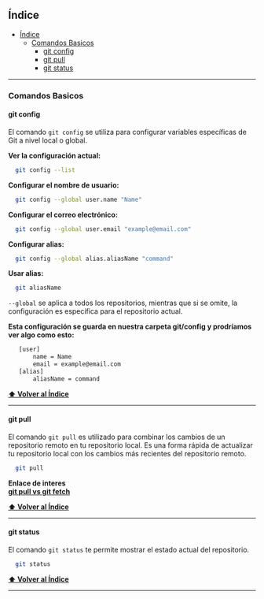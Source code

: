## Índice

- [Índice](#índice)
  - [Comandos Basicos](#comandos-basicos)
    - [git config](#git-config)
    - [git pull](#git-pull)
    - [git status](#git-status)

---

### Comandos Basicos

#### **git config**

El comando `git config` se utiliza para configurar variables específicas de Git a nivel local o global.

**Ver la configuración actual:**
  ```bash
    git config --list
  ```

**Configurar el nombre de usuario:**
  ```bash
    git config --global user.name "Name"
  ```

**Configurar el correo electrónico:**
  ```bash
    git config --global user.email "example@email.com"
  ```

**Configurar alias:**
  ```bash
    git config --global alias.aliasName "command"
  ```

**Usar alias:**
  ```bash
    git aliasName 
  ```


`--global` se aplica a todos los repositorios, mientras que si se omite, la configuración es específica para el repositorio actual.


 
**Esta configuración se guarda en nuestra carpeta git/config y prodríamos ver algo como esto:**
 ```bash
    [user]
        name = Name
        email = example@email.com
    [alias]
        aliasName = command
  ```

**[⬆ Volver al Índice](#índice)**

---

#### **git pull**

El comando `git pull` es utilizado para combinar los cambios de un repositorio remoto en tu repositorio local. Es una forma rápida de actualizar tu repositorio local con los cambios más recientes del repositorio remoto.
  ```bash
    git pull
  ```

**Enlace de interes**  
**[git pull vs git fetch](#índice)**

**[⬆ Volver al Índice](#índice)**

---

#### **git status**

El comando `git status` te permite mostrar el estado actual del repositorio.
  ```bash
    git status
  ```

**[⬆ Volver al Índice](#índice)**

---
